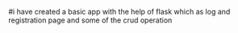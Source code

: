 #i have created a basic app with the help of flask which as log and registration page and some of the crud operation
